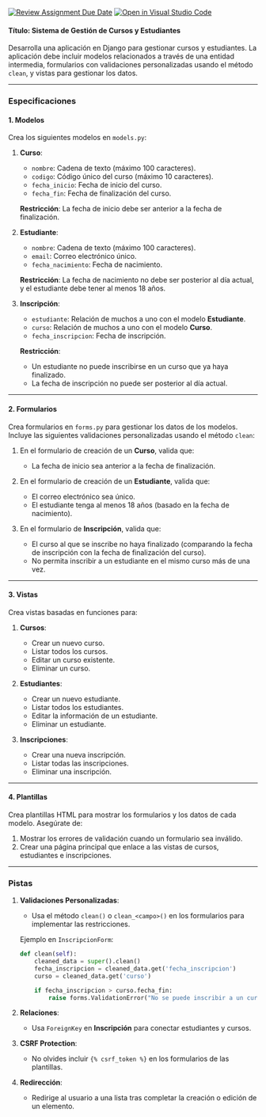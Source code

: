[![Review Assignment Due Date](https://classroom.github.com/assets/deadline-readme-button-22041afd0340ce965d47ae6ef1cefeee28c7c493a6346c4f15d667ab976d596c.svg)](https://classroom.github.com/a/wGJQJZMO)
[![Open in Visual Studio Code](https://classroom.github.com/assets/open-in-vscode-2e0aaae1b6195c2367325f4f02e2d04e9abb55f0b24a779b69b11b9e10269abc.svg)](https://classroom.github.com/online_ide?assignment_repo_id=17529051&assignment_repo_type=AssignmentRepo)
#### **Título: Sistema de Gestión de Cursos y Estudiantes**

Desarrolla una aplicación en Django para gestionar cursos y estudiantes. La aplicación debe incluir modelos relacionados a través de una entidad intermedia, formularios con validaciones personalizadas usando el método `clean`, y vistas para gestionar los datos.

---

### **Especificaciones**

#### **1. Modelos**

Crea los siguientes modelos en `models.py`:

1. **Curso**:
   - `nombre`: Cadena de texto (máximo 100 caracteres).
   - `codigo`: Código único del curso (máximo 10 caracteres).
   - `fecha_inicio`: Fecha de inicio del curso.
   - `fecha_fin`: Fecha de finalización del curso.

   **Restricción**: La fecha de inicio debe ser anterior a la fecha de finalización.

2. **Estudiante**:
   - `nombre`: Cadena de texto (máximo 100 caracteres).
   - `email`: Correo electrónico único.
   - `fecha_nacimiento`: Fecha de nacimiento.

   **Restricción**: La fecha de nacimiento no debe ser posterior al día actual, y el estudiante debe tener al menos 18 años.

3. **Inscripción**:
   - `estudiante`: Relación de muchos a uno con el modelo **Estudiante**.
   - `curso`: Relación de muchos a uno con el modelo **Curso**.
   - `fecha_inscripcion`: Fecha de inscripción.

   **Restricción**: 
   - Un estudiante no puede inscribirse en un curso que ya haya finalizado.
   - La fecha de inscripción no puede ser posterior al día actual.
---

#### **2. Formularios**

Crea formularios en `forms.py` para gestionar los datos de los modelos. Incluye las siguientes validaciones personalizadas usando el método `clean`:

1. En el formulario de creación de un **Curso**, valida que:
   - La fecha de inicio sea anterior a la fecha de finalización.

2. En el formulario de creación de un **Estudiante**, valida que:
   - El correo electrónico sea único.
   - El estudiante tenga al menos 18 años (basado en la fecha de nacimiento).

3. En el formulario de **Inscripción**, valida que:
   - El curso al que se inscribe no haya finalizado (comparando la fecha de inscripción con la fecha de finalización del curso).
   - No permita inscribir a un estudiante en el mismo curso más de una vez.

---

#### **3. Vistas**

Crea vistas basadas en funciones para:

1. **Cursos**:
   - Crear un nuevo curso.
   - Listar todos los cursos.
   - Editar un curso existente.
   - Eliminar un curso.

2. **Estudiantes**:
   - Crear un nuevo estudiante.
   - Listar todos los estudiantes.
   - Editar la información de un estudiante.
   - Eliminar un estudiante.

3. **Inscripciones**:
   - Crear una nueva inscripción.
   - Listar todas las inscripciones.
   - Eliminar una inscripción.

---

#### **4. Plantillas**

Crea plantillas HTML para mostrar los formularios y los datos de cada modelo. Asegúrate de:

1. Mostrar los errores de validación cuando un formulario sea inválido.
2. Crear una página principal que enlace a las vistas de cursos, estudiantes e inscripciones.

---

### **Pistas**

1. **Validaciones Personalizadas**:
   - Usa el método `clean()` o `clean_<campo>()` en los formularios para implementar las restricciones.

   Ejemplo en `InscripcionForm`:
   ```python
   def clean(self):
       cleaned_data = super().clean()
       fecha_inscripcion = cleaned_data.get('fecha_inscripcion')
       curso = cleaned_data.get('curso')

       if fecha_inscripcion > curso.fecha_fin:
           raise forms.ValidationError("No se puede inscribir a un curso que ya ha finalizado.")
   ```

2. **Relaciones**:
   - Usa `ForeignKey` en **Inscripción** para conectar estudiantes y cursos.

3. **CSRF Protection**:
   - No olvides incluir `{% csrf_token %}` en los formularios de las plantillas.

4. **Redirección**:
   - Redirige al usuario a una lista tras completar la creación o edición de un elemento.
